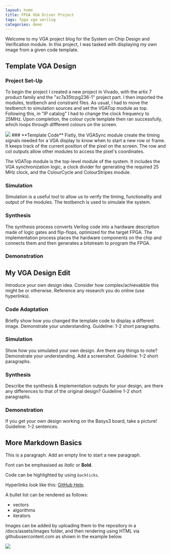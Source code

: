 ```yaml
---
layout: home
title: FPGA VGA Driver Project
tags: fpga vga verilog
categories: demo
---
```


Welcome to my VGA project blog for the System on Chip Design and Verification module. In this project, I was tasked with displaying my own image from a given code template.

## **Template VGA Design**
### **Project Set-Up**
To begin the project I created a new project in Vivado, with the artix 7 product family and the "xc7a35tcpg236-1" project part. I then imported the modules, testbench and constraint files.
As usual, I had to move the testbench to simulation sources and set the VGATop module as top. Following this, in "IP catalog" I had to change the clock frequency to 25MHz.
Upon completion, the colour cycle template then ran successfully, which loops through diffferent colours on the screen.

<img src="https://raw.githubusercontent.com/melgineer/fpga-vga-verilog/main/docs/assets/images/my_image.jpg">
### **Template Code**
Fistly, the VGASync module create the timing signals needed for a VGA display to know when to start a new row or frame. It keeps track of the current position of the pixel on the screen. The row and col outputs 
allow other modules to access the pixel's coordinates.

The VGATop module is the top-level module of the system. It includes the VGA synchronization logic, a clock divider for generating the required 25 MHz clock, and the ColourCycle and ColourStripes module.
### **Simulation**
Simulation is a useful tool to allow us to verify the timing, functionality and output of the modules.
The testbench is used to simulate the system. 
### **Synthesis**
The synthesis process converts Verilog code into a hardware description made of logic gates and flip-flops, optimized for the target FPGA.
The implementation process places the hardware components on the chip and connects them and then generates a bitstream to program the FPGA.
### **Demonstration**


## **My VGA Design Edit**
Introduce your own design idea. Consider how complex/achievabble this might be or otherwise. Reference any research you do online (use hyperlinks).
### **Code Adaptation**
Briefly show how you changed the template code to display a different image. Demonstrate your understanding. Guideline: 1-2 short paragraphs.
### **Simulation**
Show how you simulated your own design. Are there any things to note? Demonstrate your understanding. Add a screenshot. Guideline: 1-2 short paragraphs.
### **Synthesis**
Describe the synthesis & implementation outputs for your design, are there any differences to that of the original design? Guideline 1-2 short paragraphs.
### **Demonstration**
If you get your own design working on the Basys3 board, take a picture! Guideline: 1-2 sentences.

## **More Markdown Basics**
This is a paragraph. Add an empty line to start a new paragraph.

Font can be emphasised as *Italic* or **Bold**.

Code can be highlighted by using `backticks`.

Hyperlinks look like this: [GitHub Help](https://help.github.com/).

A bullet list can be rendered as follows:
- vectors
- algorithms
- iterators

Images can be added by uploading them to the repository in a /docs/assets/images folder, and then rendering using HTML via githubusercontent.com as shown in the example below.

<img src="https://raw.githubusercontent.com/melgineer/fpga-vga-verilog/main/docs/assets/images/VGAPrjSrcs.png">
